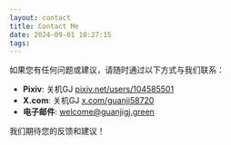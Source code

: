 ```yaml
---
layout: contact
title: Contact Me
date: 2024-09-01 10:27:15
tags:
---
```


如果您有任何问题或建议，请随时通过以下方式与我们联系：

- **Pixiv**: 关机GJ [pixiv.net/users/104585501](https://www.pixiv.net/users/104585501)
- **X.com**: 关机GJ [x.com/guanji58720](https://x.com/guanji58720)
- **电子邮件**: [welcome@guanjigj.green](mailto:welcome@guanjigj.green)

我们期待您的反馈和建议！